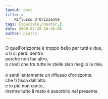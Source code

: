 ```yaml
---
layout: post
title: >
    Riflusso D'Orizzonte
tags: [speciale,onestar,]
date: 2009-02-28 16:56:00
author: pietro
---
```

O quell'orizzonte è troppo bello per tutti e due,<br/>o ti ci perdi dentro<br/>perché non hai altro,<br/>o credi che tra tutte le stelle sian meglio le mie,<br/><br/>o senti lentamente un riflusso d'orizzonte,<br/>che ti fissa dall'alto<br/>e io più non conto,<br/>mentre tutto il resto è assorbito nel presente.
